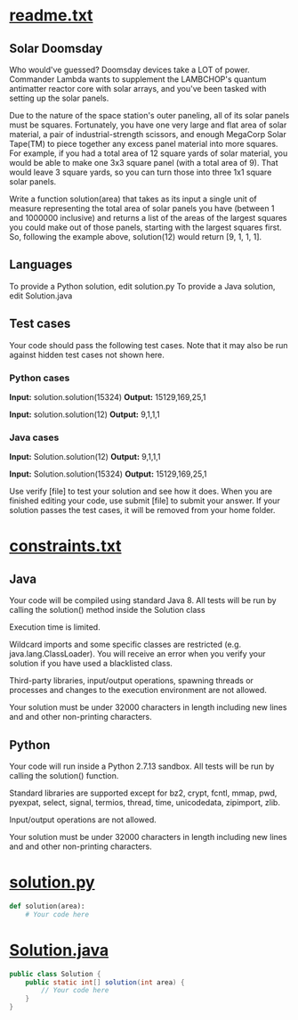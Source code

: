 # <u>readme.txt</u>

## Solar Doomsday

Who would've guessed? Doomsday devices take a LOT of power. Commander Lambda wants to supplement the LAMBCHOP's quantum antimatter reactor core with solar arrays, and you've been tasked with setting up the solar panels. 

Due to the nature of the space station's outer paneling, all of its solar panels must be squares. Fortunately, you have one very large and flat area of solar material, a pair of industrial-strength scissors, and enough MegaCorp Solar Tape(TM) to piece together any excess panel material into more squares. For example, if you had a total area of 12 square yards of solar material, you would be able to make one 3x3 square panel (with a total area of 9). That would leave 3 square yards, so you can turn those into three 1x1 square solar panels.

Write a function solution(area) that takes as its input a single unit of measure representing the total area of solar panels you have (between 1 and 1000000 inclusive) and returns a list of the areas of the largest squares you could make out of those panels, starting with the largest squares first. So, following the example above, solution(12) would return [9, 1, 1, 1].

## Languages

To provide a Python solution, edit solution.py
To provide a Java solution, edit Solution.java

## Test cases
Your code should pass the following test cases.
Note that it may also be run against hidden test cases not shown here.

### Python cases
<b>Input:</b>
solution.solution(15324)
<b>Output:</b>
    15129,169,25,1

<b>Input:</b>
solution.solution(12)
<b>Output:</b>
    9,1,1,1

### Java cases
<b>Input:</b>
Solution.solution(12)
<b>Output:</b>
    9,1,1,1

<b>Input:</b>
Solution.solution(15324)
<b>Output:</b>
    15129,169,25,1

Use verify [file] to test your solution and see how it does. When you are finished editing your code, use submit [file] to submit your answer. If your solution passes the test cases, it will be removed from your home folder.

# <u>constraints.txt</u>

## Java
Your code will be compiled using standard Java 8. All tests will be run by calling the solution() method inside the Solution class

Execution time is limited.

Wildcard imports and some specific classes are restricted (e.g. java.lang.ClassLoader). You will receive an error when you verify your solution if you have used a blacklisted class.

Third-party libraries, input/output operations, spawning threads or processes and changes to the execution environment are not allowed.

Your solution must be under 32000 characters in length including new lines and and other non-printing characters.

## Python
Your code will run inside a Python 2.7.13 sandbox. All tests will be run by calling the solution() function.

Standard libraries are supported except for bz2, crypt, fcntl, mmap, pwd, pyexpat, select, signal, termios, thread, time, unicodedata, zipimport, zlib.

Input/output operations are not allowed.

Your solution must be under 32000 characters in length including new lines and and other non-printing characters.

# <u>solution.py</u>
```python
def solution(area):
    # Your code here
```

# <u>Solution.java</u>
```java
public class Solution {
    public static int[] solution(int area) {
        // Your code here
    }
}
```
